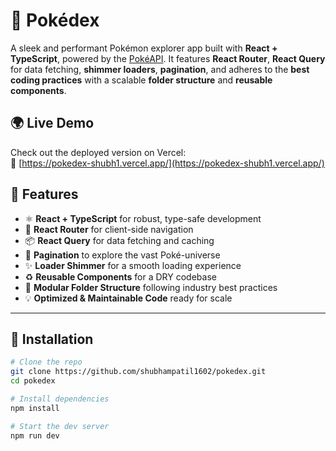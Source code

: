 # 🧩 Pokédex

A sleek and performant Pokémon explorer app built with **React + TypeScript**, powered by the [PokéAPI](https://pokeapi.co/). It features **React Router**, **React Query** for data fetching, **shimmer loaders**, **pagination**, and adheres to the **best coding practices** with a scalable **folder structure** and **reusable components**.

## 🌍 Live Demo

Check out the deployed version on Vercel:  
🔗 [https://pokedex-shubh1.vercel.app/](https://pokedex-shubh1.vercel.app/)

## 🚀 Features

- ⚛️ **React + TypeScript** for robust, type-safe development
- 🧭 **React Router** for client-side navigation
- 📦 **React Query** for data fetching and caching
- 📃 **Pagination** to explore the vast Poké-universe
- ✨ **Loader Shimmer** for a smooth loading experience
- ♻️ **Reusable Components** for a DRY codebase
- 🧱 **Modular Folder Structure** following industry best practices
- 💡 **Optimized & Maintainable Code** ready for scale

---

## 🔧 Installation

```bash
# Clone the repo
git clone https://github.com/shubhampatil1602/pokedex.git
cd pokedex

# Install dependencies
npm install

# Start the dev server
npm run dev

```
